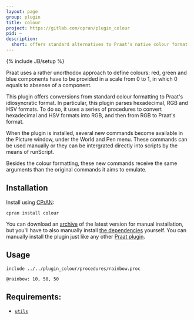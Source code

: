 ```yaml
---
layout: page
group: plugin
title: colour
project: https://gitlab.com/cpran/plugin_colour
pid: ~
description:
  short: offers standard alternatives to Praat's native colour format
---
```

{% include JB/setup %}

Praat uses a rather unorthodox approach to define colours: red, green and
blue components have to be provided in a scale from 0 to 1, in which 0
equals to absense of a component.

This plugin offers conversions from standard colour formatting to Praat's
idiosyncratic format. In particular, this plugin parses hexadecimal, RGB
and HSV formats. To do so, it uses a series of procedures to convert
hexadecimal and HSV formats into RGB, and then from RGB to Praat's format.

When the plugin is installed, several new commands become available in the
Picture window, under the World and Pen menu. These commands can be used
manually or they can be intergrated directly into scripts by the means of
runScript.

Besides the colour formatting, these new commands receive the same
arguments than the original commands it aims to emulate.

## Installation

Install using [CPrAN][]:

    cpran install colour

You can download an [archive][] of the latest version for manual installation,
but you'll have to also manually install [the dependencies](#requirements)
yourself. You can manually install the plugin just like any other [Praat
plugin][plugins].

[plugins]: http://www.fon.hum.uva.nl/praat/manual/plug-ins.html
[archive]: https://gitlab.com/cpran/plugin_colour/repository/archive.zip
[cpran]:   http://cpran.net

## Usage

~~~~
include ../../plugin_colour/procedures/rainbow.proc

@rainbow: 10, 50, 50
~~~~

## Requirements:

* [`utils`](/plugins/utils)
